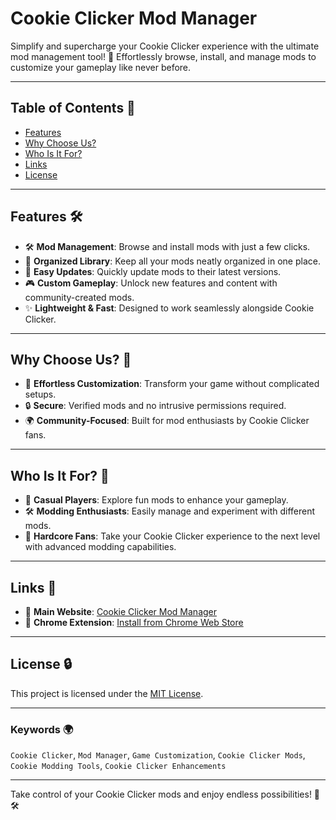 # Cookie Clicker Mod Manager

Simplify and supercharge your Cookie Clicker experience with the ultimate mod management tool! 🚀 Effortlessly browse, install, and manage mods to customize your gameplay like never before. 

---

## Table of Contents 🔄

- [Features](#features-)
- [Why Choose Us?](#why-choose-us-)
- [Who Is It For?](#who-is-it-for-)
- [Links](#links-)
- [License](#license-)

---

## Features 🛠️

- 🛠️ **Mod Management**: Browse and install mods with just a few clicks.
- 📂 **Organized Library**: Keep all your mods neatly organized in one place.
- 🔄 **Easy Updates**: Quickly update mods to their latest versions.
- 🎮 **Custom Gameplay**: Unlock new features and content with community-created mods.
- ✨ **Lightweight & Fast**: Designed to work seamlessly alongside Cookie Clicker.

---

## Why Choose Us? 🚀

- 🚀 **Effortless Customization**: Transform your game without complicated setups.
- 🔒 **Secure**: Verified mods and no intrusive permissions required.
- 🌍 **Community-Focused**: Built for mod enthusiasts by Cookie Clicker fans.

---

## Who Is It For? 🍪

- 🍪 **Casual Players**: Explore fun mods to enhance your gameplay.
- 🛠️ **Modding Enthusiasts**: Easily manage and experiment with different mods.
- 🌟 **Hardcore Fans**: Take your Cookie Clicker experience to the next level with advanced modding capabilities.

---

## Links 🌟

- 🌟 **Main Website**: [Cookie Clicker Mod Manager](https://cookieclickermodmanager.github.io/)
- 🔗 **Chrome Extension**: [Install from Chrome Web Store](https://chromewebstore.google.com/detail/cookie-clicker-mod-manage/cfniajmhkhohganhekoilnmfdfjhnlbp)

---

## License 🔒

This project is licensed under the [MIT License](LICENSE).

---

### Keywords 🌍

`Cookie Clicker`, `Mod Manager`, `Game Customization`, `Cookie Clicker Mods`, `Cookie Modding Tools`, `Cookie Clicker Enhancements`

---

Take control of your Cookie Clicker mods and enjoy endless possibilities! 🍪🛠️

